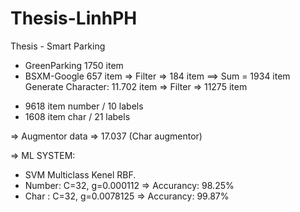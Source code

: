 # Thesis-LinhPH
Thesis - Smart Parking


- GreenParking 1750 item
- BSXM-Google 657 item => Filter => 184 item
==> Sum = 1934 item
Generate Character: 11.702 item => Filter => 11275 item
+ 9618 item number / 10 labels
+ 1608 item char / 21 labels

=> Augmentor data => 17.037 (Char augmentor)

=> ML SYSTEM:
+ SVM Multiclass Kenel RBF.
+ Number: C=32, g=0.000112  => Accurancy: 98.25%
+ Char  : C=32, g=0.0078125 => Accurancy: 99.87%


